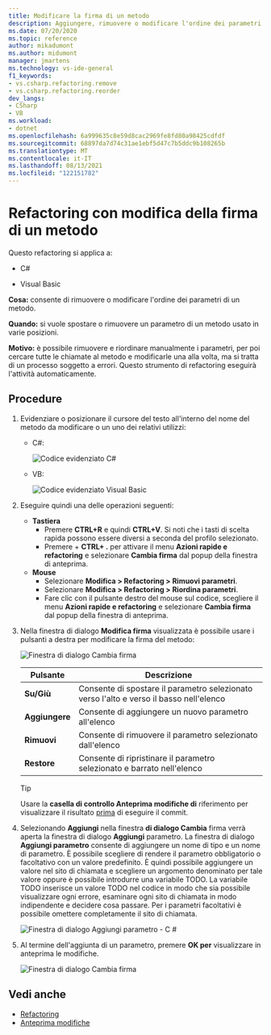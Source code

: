 ```yaml
---
title: Modificare la firma di un metodo
description: Aggiungere, rimuovere o modificare l'ordine dei parametri di un metodo. Fare clic con il pulsante destro del mouse sul metodo, scegliere Azioni rapide e refactoring e quindi Cambia firma.
ms.date: 07/20/2020
ms.topic: reference
author: mikadumont
ms.author: midumont
manager: jmartens
ms.technology: vs-ide-general
f1_keywords:
- vs.csharp.refactoring.remove
- vs.csharp.refactoring.reorder
dev_langs:
- CSharp
- VB
ms.workload:
- dotnet
ms.openlocfilehash: 6a999635c8e59d8cac2969fe8fd80a98425cdfdf
ms.sourcegitcommit: 68897da7d74c31ae1ebf5d47c7b5ddc9b108265b
ms.translationtype: MT
ms.contentlocale: it-IT
ms.lasthandoff: 08/13/2021
ms.locfileid: "122151782"
---
```

# <a name="change-a-method-signature-refactoring"></a>Refactoring con modifica della firma di un metodo

Questo refactoring si applica a:

- C#

- Visual Basic

**Cosa:** consente di rimuovere o modificare l'ordine dei parametri di un metodo.

**Quando:** si vuole spostare o rimuovere un parametro di un metodo usato in varie posizioni.

**Motivo:** è possibile rimuovere e riordinare manualmente i parametri, per poi cercare tutte le chiamate al metodo e modificarle una alla volta, ma si tratta di un processo soggetto a errori.  Questo strumento di refactoring eseguirà l'attività automaticamente.

## <a name="how-to"></a>Procedure

1. Evidenziare o posizionare il cursore del testo all'interno del nome del metodo da modificare o un uno dei relativi utilizzi:

   - C#:

       ![Codice evidenziato C#](media/changesignature-highlight-cs.png)

   - VB:

       ![Codice evidenziato Visual Basic](media/changesignature-highlight-vb.png)

2. Eseguire quindi una delle operazioni seguenti:

   - **Tastiera**
      - Premere **CTRL+R** e quindi **CTRL+V**.  Si noti che i tasti di scelta rapida possono essere diversi a seconda del profilo selezionato.
      - Premere  + **CTRL+ .** per attivare il menu **Azioni rapide e refactoring** e selezionare **Cambia firma** dal popup della finestra di anteprima.
   - **Mouse**
      - Selezionare **Modifica > Refactoring > Rimuovi parametri**.
      - Selezionare **Modifica > Refactoring > Riordina parametri**.
      - Fare clic con il pulsante destro del mouse sul codice, scegliere il menu **Azioni rapide e refactoring** e selezionare **Cambia firma** dal popup della finestra di anteprima.

3. Nella finestra di dialogo **Modifica firma** visualizzata è possibile usare i pulsanti a destra per modificare la firma del metodo:

   ![Finestra di dialogo Cambia firma](media/change-signature.png)

   | Pulsante | Descrizione
   | ------ | ---
   | **Su/Giù** | Consente di spostare il parametro selezionato verso l'alto e verso il basso nell'elenco
   | **Aggiungere** | Consente di aggiungere un nuovo parametro all'elenco
   | **Rimuovi** | Consente di rimuovere il parametro selezionato dall'elenco
   | **Restore** | Consente di ripristinare il parametro selezionato e barrato nell'elenco

   > [!TIP]
   > Usare la **casella di controllo Anteprima modifiche di** riferimento per visualizzare il risultato [prima](../../ide/preview-changes.md) di eseguire il commit.

4. Selezionando **Aggiungi** nella finestra **di dialogo Cambia** firma verrà aperta la finestra di dialogo **Aggiungi** parametro. La finestra di dialogo **Aggiungi parametro** consente di aggiungere un nome di tipo e un nome di parametro. È possibile scegliere di rendere il parametro obbligatorio o facoltativo con un valore predefinito. È quindi possibile aggiungere un valore nel sito di chiamata e scegliere un argomento denominato per tale valore oppure è possibile introdurre una variabile TODO. La variabile TODO inserisce un valore TODO nel codice in modo che sia possibile visualizzare ogni errore, esaminare ogni sito di chiamata in modo indipendente e decidere cosa passare. Per i parametri facoltativi è possibile omettere completamente il sito di chiamata.

    ![Finestra di dialogo Aggiungi parametro - C #](media/add-parameter-dialog.png)

5. Al termine dell'aggiunta di un parametro, premere **OK per** visualizzare in anteprima le modifiche.

    ![Finestra di dialogo Cambia firma](media/change-signature.png)

## <a name="see-also"></a>Vedi anche

- [Refactoring](../refactoring-in-visual-studio.md)
- [Anteprima modifiche](../../ide/preview-changes.md)